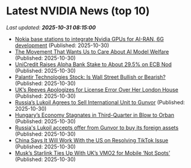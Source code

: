 # Latest NVIDIA News (top 10)
_Last updated: **2025-10-31 08:15:00**_

- [Nokia base stations to integrate Nvidia GPUs for AI-RAN, 6G development](https://www.digitimes.com/news/a20251030PD223/nokia-6g-nvidia-gtc-gpu.html) (Published: 2025-10-30)
- [The Movement That Wants Us to Care About AI Model Welfare](https://biztoc.com/x/60e98c5ef9b93f0e) (Published: 2025-10-30)
- [UniCredit Raises Alpha Bank Stake to About 29.5% on ECB Nod](https://biztoc.com/x/bb21620ad51ae5cf) (Published: 2025-10-30)
- [Palantir Technologies Stock: Is Wall Street Bullish or Bearish?](https://biztoc.com/x/6aa347f3d6de5b03) (Published: 2025-10-30)
- [UK’s Reeves Apologizes for License Error Over Her London House](https://biztoc.com/x/fe51b4cc47d3de3b) (Published: 2025-10-30)
- [Russia’s Lukoil Agrees to Sell International Unit to Gunvor](https://biztoc.com/x/66b3ef1e7142acdb) (Published: 2025-10-30)
- [Hungary’s Economy Stagnates in Third-Quarter in Blow to Orban](https://biztoc.com/x/92fa821e693bf1c6) (Published: 2025-10-30)
- [Russia's Lukoil accepts offer from Gunvor to buy its foreign assets](https://biztoc.com/x/d49ea05ab3969621) (Published: 2025-10-30)
- [China Says It Will Work With the US on Resolving TikTok Issue](https://biztoc.com/x/422fac7ec7adc664) (Published: 2025-10-30)
- [Musk’s Starlink Ties Up With UK’s VMO2 for Mobile ‘Not Spots’](https://biztoc.com/x/12ac63463e0480b1) (Published: 2025-10-30)

